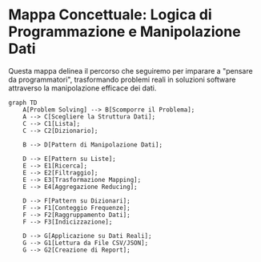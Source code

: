 # Mappa Concettuale: Logica di Programmazione e Manipolazione Dati

Questa mappa delinea il percorso che seguiremo per imparare a "pensare da programmatori", trasformando problemi reali in soluzioni software attraverso la manipolazione efficace dei dati.

```mermaid
graph TD
    A[Problem Solving] --> B[Scomporre il Problema];
    A --> C[Scegliere la Struttura Dati];
    C --> C1[Lista];
    C --> C2[Dizionario];

    B --> D[Pattern di Manipolazione Dati];

    D --> E[Pattern su Liste];
    E --> E1[Ricerca];
    E --> E2[Filtraggio];
    E --> E3[Trasformazione Mapping];
    E --> E4[Aggregazione Reducing];

    D --> F[Pattern su Dizionari];
    F --> F1[Conteggio Frequenze];
    F --> F2[Raggruppamento Dati];
    F --> F3[Indicizzazione];

    D --> G[Applicazione su Dati Reali];
    G --> G1[Lettura da File CSV/JSON];
    G --> G2[Creazione di Report];
```